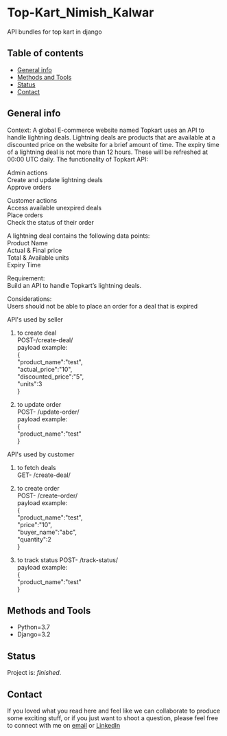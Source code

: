 # Top-Kart_Nimish_Kalwar
API bundles for top kart in django


## Table of contents

* [General info](#general-info)
* [Methods and Tools](#methods-and-tools)
* [Status](#status)
* [Contact](#contact)

## General info

  Context:
  A global E-commerce website named Topkart uses an API to handle lightning deals. Lightning deals are products that are available at a discounted price on the website for a brief   amount of time. The expiry time of a lightning deal is not more than 12 hours. These will be refreshed at 00:00 UTC daily. The functionality of Topkart API:  

  Admin actions  
  Create and update lightning deals  
  Approve orders  

  Customer actions  
  Access available unexpired deals  
  Place orders  
  Check the status of their order  


  A lightning deal contains the following data points:  
  Product Name  
  Actual & Final price  
  Total & Available units  
  Expiry Time  

  Requirement:  
  Build an API to handle Topkart’s lightning deals.  

  Considerations:  
  Users should not be able to place an order for a deal that is expired  
  
  API's used by seller  
  1. to create deal  
      POST-/create-deal/    
      payload example:  
      {  
        "product_name":"test",  
        "actual_price":"10",  
       "discounted_price":"5",  
       "units":3  
        }  
   
  2. to update order  
     POST- /update-order/  
      payload example:  
      {  
        "product_name":"test"  
        }  
        
  API's used by customer  
  1. to fetch deals  
      GET- /create-deal/  
  
  2. to create order  
      POST- /create-order/  
      payload example:  
      {  
       "product_name":"test",  
        "price":"10",  
       "buyer_name":"abc",  
       "quantity":2  
        }  
  
  3. to track status
      POST- /track-status/  
      payload example:  
      {  
       "product_name":"test"   
        }  
   


## Methods and Tools

* Python=3.7 
* Django=3.2


 
## Status
Project is: _finished_.

## Contact
If you loved what you read here and feel like we can collaborate to produce some exciting stuff, or if you
just want to shoot a question, please feel free to connect with me on 
<a href="mailto:nimishkalwar1121@gmail.com">email</a> or 
<a href="https://www.linkedin.com/in/nimish-kalwar/" target="_blank">LinkedIn</a>
